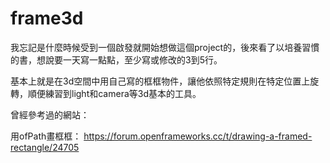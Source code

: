 # frame3d

我忘記是什麼時候受到一個啟發就開始想做這個project的，後來看了以培養習慣的書，想說要一天寫一點點，至少寫或修改的3到5行。

基本上就是在3d空間中用自己寫的框框物件，讓他依照特定規則在特定位置上旋轉，順便練習到light和camera等3d基本的工具。




曾經參考過的網站：

用ofPath畫框框：
https://forum.openframeworks.cc/t/drawing-a-framed-rectangle/24705
